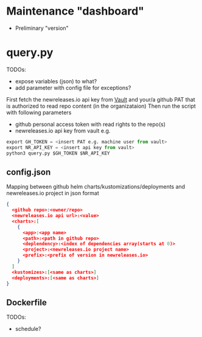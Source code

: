 # Maintenance "dashboard"

  - Preliminary "version"

# query.py

TODOs:
  - expose variables (json) to what?
  - add parameter with config file for exceptions?

First fetch the newreleases.io api key from [Vault](https://vault.demo.catena-x.net/ui/vault/secrets/devsecops/show/acme/machine-user)
and your/a github PAT that is authorized to read repo content (in the organizataion)
Then run the script with following parameters
  - github personal access token with read rights to the repo(s)
  - newreleases.io api key from vault
e.g.
```python
export GH_TOKEN = <insert PAT e.g. machine user from vault>
export NR_API_KEY = <insert api key from vault>
python3 query.py $GH_TOKEN $NR_API_KEY
```

## config.json

Mapping between github helm charts/kustomizations/deployments and newreleases.io project in json format

```json
{
  <github repo>:<owner/repo>
  <newreleases.io api url>:<value>
  <charts>:[
    {
      <app>:<app name>
      <path>:<path in github repo>
      <deplendency>:<index of dependencies array(starts at 0)>
      <project>:<newreleases.io project name>
      <prefix>:<prefix of version in newreleases.io>
    }
  ]
  <kustomizes>:[<same as charts>]
  <deployments>:[<same as charts>]
}
```

## Dockerfile

TODOs:
  - schedule?
